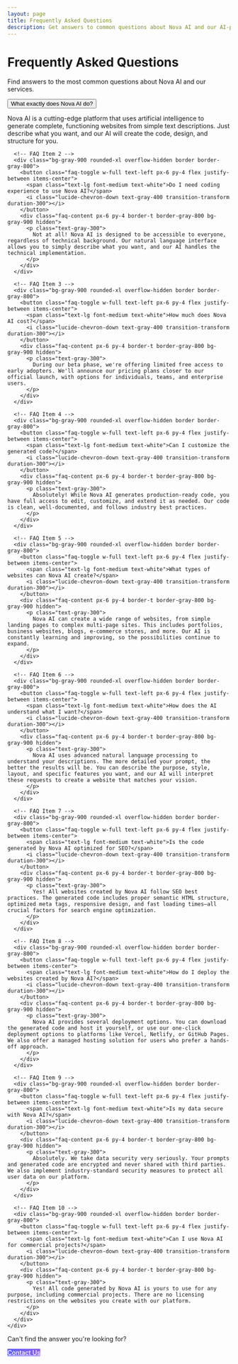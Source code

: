 ```yaml
---
layout: page
title: Frequently Asked Questions
description: Get answers to common questions about Nova AI and our AI-powered web development platform.
---
```


<div class="max-w-5xl mx-auto px-4 py-16">
  <div class="text-center mb-16">
    <h1 class="text-4xl md:text-5xl font-bold mb-6 text-white">Frequently Asked Questions</h1>
    <p class="text-xl text-gray-300 max-w-3xl mx-auto">
      Find answers to the most common questions about Nova AI and our services.
    </p>
  </div>
  
  <div class="max-w-3xl mx-auto">
    <div class="space-y-6">
      <!-- FAQ Item 1 -->
      <div class="bg-gray-900 rounded-xl overflow-hidden border border-gray-800">
        <button class="faq-toggle w-full text-left px-6 py-4 flex justify-between items-center">
          <span class="text-lg font-medium text-white">What exactly does Nova AI do?</span>
          <i class="lucide-chevron-down text-gray-400 transition-transform duration-300"></i>
        </button>
        <div class="faq-content px-6 py-4 border-t border-gray-800 bg-gray-900 hidden">
          <p class="text-gray-300">
            Nova AI is a cutting-edge platform that uses artificial intelligence to generate complete, functioning websites from simple text descriptions. Just describe what you want, and our AI will create the code, design, and structure for you.
          </p>
        </div>
      </div>
      
      <!-- FAQ Item 2 -->
      <div class="bg-gray-900 rounded-xl overflow-hidden border border-gray-800">
        <button class="faq-toggle w-full text-left px-6 py-4 flex justify-between items-center">
          <span class="text-lg font-medium text-white">Do I need coding experience to use Nova AI?</span>
          <i class="lucide-chevron-down text-gray-400 transition-transform duration-300"></i>
        </button>
        <div class="faq-content px-6 py-4 border-t border-gray-800 bg-gray-900 hidden">
          <p class="text-gray-300">
            Not at all! Nova AI is designed to be accessible to everyone, regardless of technical background. Our natural language interface allows you to simply describe what you want, and our AI handles the technical implementation.
          </p>
        </div>
      </div>
      
      <!-- FAQ Item 3 -->
      <div class="bg-gray-900 rounded-xl overflow-hidden border border-gray-800">
        <button class="faq-toggle w-full text-left px-6 py-4 flex justify-between items-center">
          <span class="text-lg font-medium text-white">How much does Nova AI cost?</span>
          <i class="lucide-chevron-down text-gray-400 transition-transform duration-300"></i>
        </button>
        <div class="faq-content px-6 py-4 border-t border-gray-800 bg-gray-900 hidden">
          <p class="text-gray-300">
            During our beta phase, we're offering limited free access to early adopters. We'll announce our pricing plans closer to our official launch, with options for individuals, teams, and enterprise users.
          </p>
        </div>
      </div>
      
      <!-- FAQ Item 4 -->
      <div class="bg-gray-900 rounded-xl overflow-hidden border border-gray-800">
        <button class="faq-toggle w-full text-left px-6 py-4 flex justify-between items-center">
          <span class="text-lg font-medium text-white">Can I customize the generated code?</span>
          <i class="lucide-chevron-down text-gray-400 transition-transform duration-300"></i>
        </button>
        <div class="faq-content px-6 py-4 border-t border-gray-800 bg-gray-900 hidden">
          <p class="text-gray-300">
            Absolutely! While Nova AI generates production-ready code, you have full access to edit, customize, and extend it as needed. Our code is clean, well-documented, and follows industry best practices.
          </p>
        </div>
      </div>
      
      <!-- FAQ Item 5 -->
      <div class="bg-gray-900 rounded-xl overflow-hidden border border-gray-800">
        <button class="faq-toggle w-full text-left px-6 py-4 flex justify-between items-center">
          <span class="text-lg font-medium text-white">What types of websites can Nova AI create?</span>
          <i class="lucide-chevron-down text-gray-400 transition-transform duration-300"></i>
        </button>
        <div class="faq-content px-6 py-4 border-t border-gray-800 bg-gray-900 hidden">
          <p class="text-gray-300">
            Nova AI can create a wide range of websites, from simple landing pages to complex multi-page sites. This includes portfolios, business websites, blogs, e-commerce stores, and more. Our AI is constantly learning and improving, so the possibilities continue to expand.
          </p>
        </div>
      </div>
      
      <!-- FAQ Item 6 -->
      <div class="bg-gray-900 rounded-xl overflow-hidden border border-gray-800">
        <button class="faq-toggle w-full text-left px-6 py-4 flex justify-between items-center">
          <span class="text-lg font-medium text-white">How does the AI understand what I want?</span>
          <i class="lucide-chevron-down text-gray-400 transition-transform duration-300"></i>
        </button>
        <div class="faq-content px-6 py-4 border-t border-gray-800 bg-gray-900 hidden">
          <p class="text-gray-300">
            Nova AI uses advanced natural language processing to understand your descriptions. The more detailed your prompt, the better the results will be. You can describe the purpose, style, layout, and specific features you want, and our AI will interpret these requests to create a website that matches your vision.
          </p>
        </div>
      </div>
      
      <!-- FAQ Item 7 -->
      <div class="bg-gray-900 rounded-xl overflow-hidden border border-gray-800">
        <button class="faq-toggle w-full text-left px-6 py-4 flex justify-between items-center">
          <span class="text-lg font-medium text-white">Is the code generated by Nova AI optimized for SEO?</span>
          <i class="lucide-chevron-down text-gray-400 transition-transform duration-300"></i>
        </button>
        <div class="faq-content px-6 py-4 border-t border-gray-800 bg-gray-900 hidden">
          <p class="text-gray-300">
            Yes! All websites created by Nova AI follow SEO best practices. The generated code includes proper semantic HTML structure, optimized meta tags, responsive design, and fast loading times—all crucial factors for search engine optimization.
          </p>
        </div>
      </div>
      
      <!-- FAQ Item 8 -->
      <div class="bg-gray-900 rounded-xl overflow-hidden border border-gray-800">
        <button class="faq-toggle w-full text-left px-6 py-4 flex justify-between items-center">
          <span class="text-lg font-medium text-white">How do I deploy the websites created by Nova AI?</span>
          <i class="lucide-chevron-down text-gray-400 transition-transform duration-300"></i>
        </button>
        <div class="faq-content px-6 py-4 border-t border-gray-800 bg-gray-900 hidden">
          <p class="text-gray-300">
            Nova AI provides several deployment options. You can download the generated code and host it yourself, or use our one-click deployment options to platforms like Vercel, Netlify, or GitHub Pages. We also offer a managed hosting solution for users who prefer a hands-off approach.
          </p>
        </div>
      </div>
      
      <!-- FAQ Item 9 -->
      <div class="bg-gray-900 rounded-xl overflow-hidden border border-gray-800">
        <button class="faq-toggle w-full text-left px-6 py-4 flex justify-between items-center">
          <span class="text-lg font-medium text-white">Is my data secure with Nova AI?</span>
          <i class="lucide-chevron-down text-gray-400 transition-transform duration-300"></i>
        </button>
        <div class="faq-content px-6 py-4 border-t border-gray-800 bg-gray-900 hidden">
          <p class="text-gray-300">
            Absolutely. We take data security very seriously. Your prompts and generated code are encrypted and never shared with third parties. We also implement industry-standard security measures to protect all user data on our platform.
          </p>
        </div>
      </div>
      
      <!-- FAQ Item 10 -->
      <div class="bg-gray-900 rounded-xl overflow-hidden border border-gray-800">
        <button class="faq-toggle w-full text-left px-6 py-4 flex justify-between items-center">
          <span class="text-lg font-medium text-white">Can I use Nova AI for commercial projects?</span>
          <i class="lucide-chevron-down text-gray-400 transition-transform duration-300"></i>
        </button>
        <div class="faq-content px-6 py-4 border-t border-gray-800 bg-gray-900 hidden">
          <p class="text-gray-300">
            Yes! All code generated by Nova AI is yours to use for any purpose, including commercial projects. There are no licensing restrictions on the websites you create with our platform.
          </p>
        </div>
      </div>
    </div>
  </div>
  
  <div class="text-center mt-16">
    <p class="text-xl text-gray-300 mb-6">
      Can't find the answer you're looking for?
    </p>
    <a href="{{ '/contact/' | relative_url }}" class="btn-primary px-8 py-3 rounded-lg inline-block">Contact Us</a>
  </div>
</div>

<script>
  document.addEventListener('DOMContentLoaded', function() {
    // FAQ Accordion functionality
    const faqToggles = document.querySelectorAll('.faq-toggle');
    
    faqToggles.forEach(toggle => {
      toggle.addEventListener('click', () => {
        const expanded = toggle.getAttribute('aria-expanded') === 'true' || false;
        toggle.setAttribute('aria-expanded', !expanded);
        
        const content = toggle.nextElementSibling;
        const icon = toggle.querySelector('.lucide-chevron-down');
        
        if (expanded) {
          content.classList.add('hidden');
          icon.style.transform = 'rotate(0deg)';
        } else {
          content.classList.remove('hidden');
          icon.style.transform = 'rotate(180deg)';
        }
      });
    });
  });
</script>

<style>
  .btn-primary {
    background: linear-gradient(to right, #6366f1, #8b5cf6);
    color: white;
    font-weight: 500;
    transition: all 0.3s ease;
  }
  
  .btn-primary:hover {
    transform: translateY(-2px);
    box-shadow: 0 10px 25px -5px rgba(99, 102, 241, 0.5);
  }
</style> 